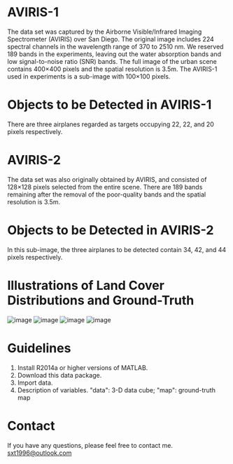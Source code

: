 # AVIRIS-1
The data set was captured by the Airborne Visible/Infrared Imaging Spectrometer (AVIRIS) over San Diego. The original image includes 224 spectral channels in the wavelength range of 370 to 2510 nm. We reserved 189 bands in the experiments, leaving out the water absorption bands and low signal-to-noise ratio (SNR) bands. The full image of the urban scene contains 400×400 pixels and the spatial resolution is 3.5m. The AVIRIS-1 used in experiments is a sub-image with 100×100 pixels. 
# Objects to be Detected in AVIRIS-1
There are three airplanes regarded as targets occupying 22, 22, and 20 pixels respectively.
# AVIRIS-2
The data set was also originally obtained by AVIRIS, and consisted of 128×128 pixels selected from the entire scene. There are 189 bands remaining after the removal of the poor-quality bands and the spatial resolution is 3.5m. 
# Objects to be Detected in AVIRIS-2
In this sub-image, the three airplanes to be detected contain 34, 42, and 44 pixels respectively.
# Illustrations of Land Cover Distributions and Ground-Truth
![image](https://github.com/sxt1996/Data-Sets-for-Hyperspectral-Detection-AVIRIS-1-and-AVIRIS-2/assets/55687887/01c82dba-b192-4f1f-8707-d2f9510ae8a9)
![image](https://github.com/sxt1996/Data-Sets-for-Hyperspectral-Detection-AVIRIS-1-and-AVIRIS-2/assets/55687887/5803ad20-ce73-4d43-a0e2-bb89519f8553)
![image](https://github.com/sxt1996/Data-Sets-for-Hyperspectral-Detection-AVIRIS-1-and-AVIRIS-2/assets/55687887/5484d8f6-1c63-4b5f-94d7-ef1b5904754a)
![image](https://github.com/sxt1996/Data-Sets-for-Hyperspectral-Detection-AVIRIS-1-and-AVIRIS-2/assets/55687887/c9a32c6a-e3d2-420a-91a8-254b70beb3bf)
# Guidelines
1. Install R2014a or higher versions of MATLAB.
2. Download this data package.
3. Import data.
4. Description of variables. "data": 3-D data cube; "map": ground-truth map
# Contact
If you have any questions, please feel free to contact me.
sxt1996@outlook.com
